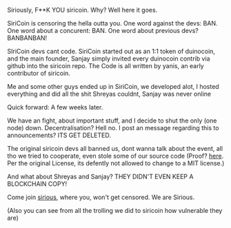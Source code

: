 Siriously, F**K YOU siricoin. Why? Well here it goes.

SiriCoin is censoring the hella outta you. One word against the devs: BAN. One word about a concurent: BAN. One word about previous devs? BANBANBAN!


SIriCoin devs cant code. SiriCoin started out as an 1:1 token of duinocoin, and the main founder, Sanjay simply invited every duinocoin contrib via github into the siricoin repo.
The Code is all written by yanis, an early contributor of siricoin.

Me and some other guys ended up in SiriCoin, we developed alot, I hosted everything and did all the shit Shreyas couldnt, Sanjay was never online

Quick forward: A few weeks later.

We have an fight, about important stuff, and I decide to shut the only (one node) down. Decentralisation? Hell no. I post an message regarding this to announcements? ITS GET DELETED.


The original siricoin devs all banned us, dont wanna talk about the event, all tho we tried to cooperate, even stole some of our source code (Proof? [here](https://github.com/siricoin-project/explorer/). Per the original License, its defently not allowed to change to a MIT license.)

And what about Shreyas and Sanjay? THEY DIDN'T EVEN KEEP A BLOCKCHAIN COPY!


Come join [sirious](https://discord.gg/gkV6EUknkT), where you, won't get censored. We are Sirious.


(Also you can see from all the trolling we did to siricoin how vulnerable they are)
